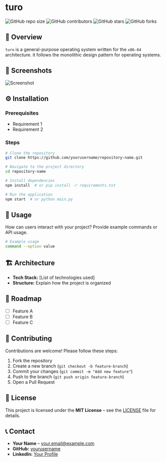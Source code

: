 # turo

![GitHub repo size](https://img.shields.io/github/repo-size/Nathaniel-Nemenzo/turo)
![GitHub contributors](https://img.shields.io/github/contributors/Nathaniel-Nemenzo/turo)
![GitHub stars](https://img.shields.io/github/stars/Nathaniel-Nemenzo/turo?style=social)
![GitHub forks](https://img.shields.io/github/forks/Nathaniel-Nemenzo/turo?style=social)

## 🚀 Overview

`turo` is a general-purpose operating system written for the `x86-64` architecture. it follows the monolithic design pattern for operating systems.

## 📸 Screenshots

![Screenshot](link-to-screenshot.png)

## ⚙️ Installation

### Prerequisites
- Requirement 1
- Requirement 2

### Steps

```sh
# Clone the repository
git clone https://github.com/yourusername/repository-name.git

# Navigate to the project directory
cd repository-name

# Install dependencies
npm install  # or pip install -r requirements.txt

# Run the application
npm start  # or python main.py
```

## 🚀 Usage

How can users interact with your project? Provide example commands or API usage.

```sh
# Example usage
command --option value
```

## 🏗️ Architecture

- **Tech Stack:** [List of technologies used]
- **Structure:** Explain how the project is organized

## 📝 Roadmap

- [ ] Feature A
- [ ] Feature B
- [ ] Feature C

## 🐛 Contributing

Contributions are welcome! Please follow these steps:

1. Fork the repository
2. Create a new branch (`git checkout -b feature-branch`)
3. Commit your changes (`git commit -m "Add new feature"`)
4. Push to the branch (`git push origin feature-branch`)
5. Open a Pull Request

## 🔗 License

This project is licensed under the **MIT License** – see the [LICENSE](LICENSE) file for details.

## 📞 Contact

- **Your Name** – [your.email@example.com](mailto:your.email@example.com)
- **GitHub:** [yourusername](https://github.com/yourusername)
- **LinkedIn:** [Your Profile](https://linkedin.com/in/yourprofile)
